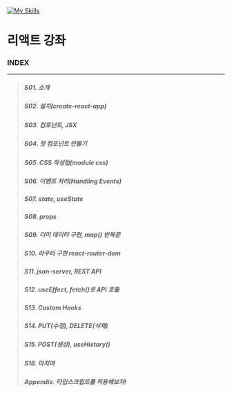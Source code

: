 [![My Skills](https://skillicons.dev/icons?heiht="10"&i=nodejs,vscode,js,react&theme=light)](https://www.youtube.com/playlist?list=PLZKTXPmaJk8J_fHAzPLH8CJ_HO_M33e7-)

# 리액트 강좌

### INDEX
--- 
> ##### S01. 소개
> ##### S02. 설치(create-react-app)
> ##### S03. 컴포넌트, JSX
> ##### S04. 첫 컴포넌트 만들기
> ##### S05. CSS 작성법(module css)
> ##### S06. 이벤트 처리(Handling Events)
> ##### S07. state, useState
> ##### S08. props
> ##### S09. 더미 데이터 구현, map() 반복문
> ##### S10. 라우터 구현 react-router-dom
> ##### S11. json-server, REST API
> ##### S12. useEffect, fetch()로 API 호출
> ##### S13. Custom Hooks
> ##### S14. PUT(수정), DELETE(삭제)
> ##### S15. POST(생성), useHistory()
> ##### S16. 마치며
> ##### Appendix. 타입스크립트를 적용해보자!

